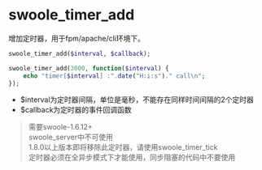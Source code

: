 # swoole_timer_add

增加定时器，用于fpm/apache/cli环境下。
```php
swoole_timer_add($interval, $callback);

swoole_timer_add(3000, function($interval) {
    echo "timer[$interval] :".date("H:i:s")." call\n";
});
```

* $interval为定时器间隔，单位是毫秒，不能存在同样时间间隔的2个定时器
* $callback为定时器的事件回调函数

> 需要swoole-1.6.12+  
> swoole_server中不可使用  
> 1.8.0以上版本即将移除此定时器，请使用swoole_timer_tick  
> 定时器必须在全异步模式下才能使用，同步阻塞的代码中不要使用

